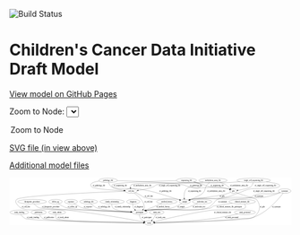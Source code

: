 <link rel='stylesheet' href="assets/style.css">
<link rel='stylesheet' href="https://unpkg.com/leaflet@1.5.1/dist/leaflet.css" integrity="sha512-xwE/Az9zrjBIphAcBb3F6JVqxf46+CDLwfLMHloNu6KEQCAWi6HcDUbeOfBIptF7tcCzusKFjFw2yuvEpDL9wQ==" crossorigin="">
<script type="text/javascript" src="https://code.jquery.com/jquery-3.2.1.min.js"></script>
<script type="text/javascript"  src="https://unpkg.com/leaflet@1.5.1/dist/leaflet.js"></script>
<script type="text/javascript" src="assets/actions.js"></script>

![Build Status](https://github.com/CBIIT/ccdi-model/actions/workflows/model-test-and-deploy.yml/badge.svg)

# Children's Cancer Data Initiative Draft Model

[View model on GitHub Pages](https://cbiit.github.io/ccdi-model/)



Zoom to Node: <select id="node_select">
  <option value="">Zoom to Node</option>
</select>
<div id="model"></div>

<p>
<a href="./model-desc/ccdi-model.svg">SVG file (in view above)</a>
<p>
<a href="./model-desc">Additional model files</a>
<div id='graph' style='display:off;'>
<svg width="2310pt" height="392pt"
 viewBox="0.00 0.00 2310.34 392.00" xmlns="http://www.w3.org/2000/svg" xmlns:xlink="http://www.w3.org/1999/xlink">
<g id="graph0" class="graph" transform="scale(1 1) rotate(0) translate(4 388)">
<title>Perl</title>
<polygon fill="#ffffff" stroke="transparent" points="-4,4 -4,-388 2306.3385,-388 2306.3385,4 -4,4"/>
<!-- radiology_file -->
<g id="node1" class="node">
<title>radiology_file</title>
<ellipse fill="none" stroke="#000000" cx="645.3431" cy="-192" rx="73.387" ry="18"/>
<text text-anchor="middle" x="645.3431" y="-188.3" font-family="Times,serif" font-size="14.00" fill="#000000">radiology_file</text>
</g>
<!-- participant -->
<g id="node12" class="node">
<title>participant</title>
<ellipse fill="none" stroke="#000000" cx="1062.3431" cy="-105" rx="62.2891" ry="18"/>
<text text-anchor="middle" x="1062.3431" y="-101.3" font-family="Times,serif" font-size="14.00" fill="#000000">participant</text>
</g>
<!-- radiology_file&#45;&gt;participant -->
<g id="edge5" class="edge">
<title>radiology_file&#45;&gt;participant</title>
<path fill="none" stroke="#000000" d="M663.002,-174.4647C675.8366,-162.8706 694.2425,-148.4776 713.3431,-141 762.1743,-121.8833 903.1978,-112.1965 990.3087,-107.9025"/>
<polygon fill="#000000" stroke="#000000" points="990.5729,-111.394 1000.3932,-107.4176 990.2366,-104.4021 990.5729,-111.394"/>
<text text-anchor="middle" x="772.3431" y="-144.8" font-family="Times,serif" font-size="14.00" fill="#000000">of_radiology_file</text>
</g>
<!-- single_cell_sequencing_file -->
<g id="node2" class="node">
<title>single_cell_sequencing_file</title>
<ellipse fill="none" stroke="#000000" cx="1996.3431" cy="-366" rx="137.5759" ry="18"/>
<text text-anchor="middle" x="1996.3431" y="-362.3" font-family="Times,serif" font-size="14.00" fill="#000000">single_cell_sequencing_file</text>
</g>
<!-- pdx -->
<g id="node8" class="node">
<title>pdx</title>
<ellipse fill="none" stroke="#000000" cx="1830.3431" cy="-279" rx="27.8951" ry="18"/>
<text text-anchor="middle" x="1830.3431" y="-275.3" font-family="Times,serif" font-size="14.00" fill="#000000">pdx</text>
</g>
<!-- single_cell_sequencing_file&#45;&gt;pdx -->
<g id="edge6" class="edge">
<title>single_cell_sequencing_file&#45;&gt;pdx</title>
<path fill="none" stroke="#000000" d="M1992.8253,-347.9919C1989.7565,-336.9474 1984.1904,-323.3662 1974.3431,-315 1958.4117,-301.4647 1904.8337,-290.6259 1867.7272,-284.5024"/>
<polygon fill="#000000" stroke="#000000" points="1868.1709,-281.029 1857.743,-282.902 1867.063,-287.9407 1868.1709,-281.029"/>
<text text-anchor="middle" x="2093.8431" y="-318.8" font-family="Times,serif" font-size="14.00" fill="#000000">of_single_cell_sequencing_file</text>
</g>
<!-- sample -->
<g id="node10" class="node">
<title>sample</title>
<ellipse fill="none" stroke="#000000" cx="1432.3431" cy="-192" rx="44.393" ry="18"/>
<text text-anchor="middle" x="1432.3431" y="-188.3" font-family="Times,serif" font-size="14.00" fill="#000000">sample</text>
</g>
<!-- single_cell_sequencing_file&#45;&gt;sample -->
<g id="edge8" class="edge">
<title>single_cell_sequencing_file&#45;&gt;sample</title>
<path fill="none" stroke="#000000" d="M2100.3678,-354.1489C2149.4505,-347.4869 2198.9515,-338.7666 2206.3431,-330 2210.6405,-324.9032 2210.8728,-319.8915 2206.3431,-315 2188.6253,-295.8669 1997.8817,-302.271 1972.3431,-297 1924.0281,-287.0281 1914.1246,-276.6613 1867.3431,-261 1822.5618,-246.0083 1812.7185,-236.9133 1766.3431,-228 1643.4476,-204.3796 1608.0996,-234.333 1485.3431,-210 1481.6971,-209.2773 1477.9574,-208.3687 1474.2334,-207.3459"/>
<polygon fill="#000000" stroke="#000000" points="1475.0718,-203.9433 1464.4877,-204.421 1473.0596,-210.6479 1475.0718,-203.9433"/>
<text text-anchor="middle" x="2080.8431" y="-275.3" font-family="Times,serif" font-size="14.00" fill="#000000">of_single_cell_sequencing_file</text>
</g>
<!-- cell_line -->
<g id="node22" class="node">
<title>cell_line</title>
<ellipse fill="none" stroke="#000000" cx="993.3431" cy="-279" rx="49.2915" ry="18"/>
<text text-anchor="middle" x="993.3431" y="-275.3" font-family="Times,serif" font-size="14.00" fill="#000000">cell_line</text>
</g>
<!-- single_cell_sequencing_file&#45;&gt;cell_line -->
<g id="edge7" class="edge">
<title>single_cell_sequencing_file&#45;&gt;cell_line</title>
<path fill="none" stroke="#000000" d="M1885.511,-355.2561C1854.1256,-352.5269 1819.9138,-349.8478 1788.3431,-348 1723.0909,-344.1808 1262.705,-349.5817 1200.3431,-330 1188.6996,-326.3439 1188.6513,-319.5896 1177.3431,-315 1137.0929,-298.6636 1088.8047,-289.5764 1051.7972,-284.6199"/>
<polygon fill="#000000" stroke="#000000" points="1052.0369,-281.1222 1041.6744,-283.3288 1051.1512,-288.0659 1052.0369,-281.1222"/>
<text text-anchor="middle" x="1308.8431" y="-318.8" font-family="Times,serif" font-size="14.00" fill="#000000">of_single_cell_sequencing_file</text>
</g>
<!-- diagnosis -->
<g id="node3" class="node">
<title>diagnosis</title>
<ellipse fill="none" stroke="#000000" cx="1010.3431" cy="-192" rx="54.6905" ry="18"/>
<text text-anchor="middle" x="1010.3431" y="-188.3" font-family="Times,serif" font-size="14.00" fill="#000000">diagnosis</text>
</g>
<!-- diagnosis&#45;&gt;participant -->
<g id="edge26" class="edge">
<title>diagnosis&#45;&gt;participant</title>
<path fill="none" stroke="#000000" d="M1006.858,-174.0098C1005.7797,-163.763 1006.0297,-151.013 1011.3431,-141 1014.142,-135.7256 1018.0983,-131.0541 1022.5841,-126.9702"/>
<polygon fill="#000000" stroke="#000000" points="1024.8796,-129.6165 1030.5226,-120.6495 1020.5194,-124.1403 1024.8796,-129.6165"/>
<text text-anchor="middle" x="1055.8431" y="-144.8" font-family="Times,serif" font-size="14.00" fill="#000000">of_diagnosis</text>
</g>
<!-- study_funding -->
<g id="node4" class="node">
<title>study_funding</title>
<ellipse fill="none" stroke="#000000" cx="77.3431" cy="-105" rx="77.1866" ry="18"/>
<text text-anchor="middle" x="77.3431" y="-101.3" font-family="Times,serif" font-size="14.00" fill="#000000">study_funding</text>
</g>
<!-- study -->
<g id="node19" class="node">
<title>study</title>
<ellipse fill="none" stroke="#000000" cx="1140.3431" cy="-18" rx="36.2938" ry="18"/>
<text text-anchor="middle" x="1140.3431" y="-14.3" font-family="Times,serif" font-size="14.00" fill="#000000">study</text>
</g>
<!-- study_funding&#45;&gt;study -->
<g id="edge14" class="edge">
<title>study_funding&#45;&gt;study</title>
<path fill="none" stroke="#000000" d="M88.9292,-87.1443C97.6553,-75.4031 110.7623,-60.9662 126.3431,-54 170.9516,-34.0555 900.1934,-21.637 1093.5805,-18.6839"/>
<polygon fill="#000000" stroke="#000000" points="1093.7572,-22.1817 1103.703,-18.5305 1093.651,-15.1825 1093.7572,-22.1817"/>
<text text-anchor="middle" x="188.3431" y="-57.8" font-family="Times,serif" font-size="14.00" fill="#000000">of_study_funding</text>
</g>
<!-- molecular_test -->
<g id="node5" class="node">
<title>molecular_test</title>
<ellipse fill="none" stroke="#000000" cx="1574.3431" cy="-192" rx="79.8859" ry="18"/>
<text text-anchor="middle" x="1574.3431" y="-188.3" font-family="Times,serif" font-size="14.00" fill="#000000">molecular_test</text>
</g>
<!-- molecular_test&#45;&gt;participant -->
<g id="edge25" class="edge">
<title>molecular_test&#45;&gt;participant</title>
<path fill="none" stroke="#000000" d="M1536.9809,-176.0711C1504.8434,-162.6489 1460.831,-145.0071 1442.3431,-141 1307.8987,-111.8601 1269.2973,-143.998 1133.3431,-123 1128.002,-122.1751 1122.4775,-121.1279 1116.9776,-119.9551"/>
<polygon fill="#000000" stroke="#000000" points="1117.6756,-116.5246 1107.1495,-117.7292 1116.1293,-123.3517 1117.6756,-116.5246"/>
<text text-anchor="middle" x="1548.3431" y="-144.8" font-family="Times,serif" font-size="14.00" fill="#000000">of_molecular_test</text>
</g>
<!-- publication -->
<g id="node6" class="node">
<title>publication</title>
<ellipse fill="none" stroke="#000000" cx="235.3431" cy="-105" rx="63.0888" ry="18"/>
<text text-anchor="middle" x="235.3431" y="-101.3" font-family="Times,serif" font-size="14.00" fill="#000000">publication</text>
</g>
<!-- publication&#45;&gt;study -->
<g id="edge15" class="edge">
<title>publication&#45;&gt;study</title>
<path fill="none" stroke="#000000" d="M242.1954,-87.0684C247.6616,-75.4531 256.5415,-61.1952 269.3431,-54 305.4843,-33.6867 918.0321,-21.7703 1093.6389,-18.7604"/>
<polygon fill="#000000" stroke="#000000" points="1093.9062,-22.2565 1103.8453,-18.5871 1093.7873,-15.2575 1093.9062,-22.2565"/>
<text text-anchor="middle" x="320.3431" y="-57.8" font-family="Times,serif" font-size="14.00" fill="#000000">of_publication</text>
</g>
<!-- study_admin -->
<g id="node7" class="node">
<title>study_admin</title>
<ellipse fill="none" stroke="#000000" cx="386.3431" cy="-105" rx="70.3881" ry="18"/>
<text text-anchor="middle" x="386.3431" y="-101.3" font-family="Times,serif" font-size="14.00" fill="#000000">study_admin</text>
</g>
<!-- study_admin&#45;&gt;study -->
<g id="edge24" class="edge">
<title>study_admin&#45;&gt;study</title>
<path fill="none" stroke="#000000" d="M377.7669,-86.6889C374.0701,-75.8091 372.2211,-62.5159 380.3431,-54 405.0287,-28.1174 932.0977,-20.2608 1093.6741,-18.4562"/>
<polygon fill="#000000" stroke="#000000" points="1093.8179,-21.9549 1103.7791,-18.3459 1093.7415,-14.9553 1093.8179,-21.9549"/>
<text text-anchor="middle" x="436.8431" y="-57.8" font-family="Times,serif" font-size="14.00" fill="#000000">of_study_admin</text>
</g>
<!-- pdx&#45;&gt;sample -->
<g id="edge9" class="edge">
<title>pdx&#45;&gt;sample</title>
<path fill="none" stroke="#000000" d="M1807.5717,-268.1805C1801.4284,-265.5559 1794.7158,-262.9482 1788.3431,-261 1713.4878,-238.1158 1692.5804,-240.7053 1615.3431,-228 1557.7876,-218.5323 1542.1028,-223.4393 1485.3431,-210 1481.9301,-209.1919 1478.4259,-208.2538 1474.9241,-207.2385"/>
<polygon fill="#000000" stroke="#000000" points="1475.7268,-203.8234 1465.1393,-204.2165 1473.6611,-210.5116 1475.7268,-203.8234"/>
<text text-anchor="middle" x="1738.3431" y="-231.8" font-family="Times,serif" font-size="14.00" fill="#000000">of_pdx</text>
</g>
<!-- pdx&#45;&gt;study -->
<g id="edge10" class="edge">
<title>pdx&#45;&gt;study</title>
<path fill="none" stroke="#000000" d="M1851.3568,-266.7881C1855.2778,-264.7256 1859.3873,-262.7039 1863.3431,-261 1867.5545,-259.186 2017.6478,-213.7096 2020.3431,-210 2052.477,-165.7749 2053.8678,-130.1803 2020.3431,-87 1984.0509,-40.255 1949.8655,-62.7952 1891.3431,-54 1754.551,-33.4418 1329.4962,-22.2486 1187.2554,-19.0049"/>
<polygon fill="#000000" stroke="#000000" points="1187.1933,-15.5028 1177.1169,-18.7763 1187.0355,-22.501 1187.1933,-15.5028"/>
<text text-anchor="middle" x="2068.3431" y="-144.8" font-family="Times,serif" font-size="14.00" fill="#000000">of_pdx</text>
</g>
<!-- methylation_array_file -->
<g id="node9" class="node">
<title>methylation_array_file</title>
<ellipse fill="none" stroke="#000000" cx="1663.3431" cy="-366" rx="115.8798" ry="18"/>
<text text-anchor="middle" x="1663.3431" y="-362.3" font-family="Times,serif" font-size="14.00" fill="#000000">methylation_array_file</text>
</g>
<!-- methylation_array_file&#45;&gt;pdx -->
<g id="edge13" class="edge">
<title>methylation_array_file&#45;&gt;pdx</title>
<path fill="none" stroke="#000000" d="M1721.0676,-350.3352C1736.8901,-344.951 1753.7055,-338.1748 1768.3431,-330 1770.4869,-328.8028 1789.0619,-313.4661 1805.3263,-299.9215"/>
<polygon fill="#000000" stroke="#000000" points="1807.6048,-302.5788 1813.0429,-293.4861 1803.1214,-297.2029 1807.6048,-302.5788"/>
<text text-anchor="middle" x="1877.8431" y="-318.8" font-family="Times,serif" font-size="14.00" fill="#000000">of_methylation_array_file</text>
</g>
<!-- methylation_array_file&#45;&gt;sample -->
<g id="edge11" class="edge">
<title>methylation_array_file&#45;&gt;sample</title>
<path fill="none" stroke="#000000" d="M1635.6264,-348.4916C1628.4621,-343.1312 1621.1422,-336.828 1615.3431,-330 1592.9518,-303.6358 1604.3103,-284.9392 1579.3431,-261 1563.4182,-245.7307 1512.019,-223.3408 1474.4746,-208.2446"/>
<polygon fill="#000000" stroke="#000000" points="1475.362,-204.8307 1464.7766,-204.3825 1472.7721,-211.334 1475.362,-204.8307"/>
<text text-anchor="middle" x="1689.8431" y="-275.3" font-family="Times,serif" font-size="14.00" fill="#000000">of_methylation_array_file</text>
</g>
<!-- methylation_array_file&#45;&gt;cell_line -->
<g id="edge12" class="edge">
<title>methylation_array_file&#45;&gt;cell_line</title>
<path fill="none" stroke="#000000" d="M1582.8049,-353.0751C1568.0482,-351.0852 1552.7577,-349.2724 1538.3431,-348 1508.2215,-345.341 1015.5807,-351.5256 994.3431,-330 988.4179,-323.9944 986.7641,-315.3959 987.0232,-306.9661"/>
<polygon fill="#000000" stroke="#000000" points="990.5101,-307.2767 988.1295,-296.9528 983.5524,-306.5079 990.5101,-307.2767"/>
<text text-anchor="middle" x="1085.8431" y="-318.8" font-family="Times,serif" font-size="14.00" fill="#000000">of_methylation_array_file</text>
</g>
<!-- sample&#45;&gt;participant -->
<g id="edge27" class="edge">
<title>sample&#45;&gt;participant</title>
<path fill="none" stroke="#000000" d="M1407.6358,-176.9838C1386.7619,-165.0791 1355.6637,-149.1374 1326.3431,-141 1243.3308,-117.9615 1218.2419,-137.6296 1133.3431,-123 1128.2267,-122.1183 1122.9363,-121.0601 1117.6577,-119.9039"/>
<polygon fill="#000000" stroke="#000000" points="1118.1001,-116.4143 1107.5697,-117.5807 1116.5291,-123.2357 1118.1001,-116.4143"/>
<text text-anchor="middle" x="1401.8431" y="-144.8" font-family="Times,serif" font-size="14.00" fill="#000000">of_sample</text>
</g>
<!-- therapeutic_procedure -->
<g id="node11" class="node">
<title>therapeutic_procedure</title>
<ellipse fill="none" stroke="#000000" cx="182.3431" cy="-192" rx="117.7793" ry="18"/>
<text text-anchor="middle" x="182.3431" y="-188.3" font-family="Times,serif" font-size="14.00" fill="#000000">therapeutic_procedure</text>
</g>
<!-- therapeutic_procedure&#45;&gt;participant -->
<g id="edge4" class="edge">
<title>therapeutic_procedure&#45;&gt;participant</title>
<path fill="none" stroke="#000000" d="M197.4015,-174.1315C208.4862,-162.3845 224.655,-147.9459 242.3431,-141 259.6291,-134.2121 792.7884,-114.5977 989.9666,-107.5553"/>
<polygon fill="#000000" stroke="#000000" points="990.3543,-111.0438 1000.2231,-107.1895 990.1047,-104.0483 990.3543,-111.0438"/>
<text text-anchor="middle" x="335.3431" y="-144.8" font-family="Times,serif" font-size="14.00" fill="#000000">of_therapeutic_procedure</text>
</g>
<!-- participant&#45;&gt;study -->
<g id="edge16" class="edge">
<title>participant&#45;&gt;study</title>
<path fill="none" stroke="#000000" d="M1061.2904,-86.961C1061.5632,-76.4479 1063.5196,-63.444 1070.3431,-54 1077.5963,-43.9616 1088.4864,-36.5189 1099.5296,-31.0923"/>
<polygon fill="#000000" stroke="#000000" points="1101.0437,-34.2496 1108.7654,-26.9953 1098.2052,-27.8509 1101.0437,-34.2496"/>
<text text-anchor="middle" x="1120.8431" y="-57.8" font-family="Times,serif" font-size="14.00" fill="#000000">of_participant</text>
</g>
<!-- study_arm -->
<g id="node13" class="node">
<title>study_arm</title>
<ellipse fill="none" stroke="#000000" cx="1202.3431" cy="-105" rx="59.5901" ry="18"/>
<text text-anchor="middle" x="1202.3431" y="-101.3" font-family="Times,serif" font-size="14.00" fill="#000000">study_arm</text>
</g>
<!-- study_arm&#45;&gt;study -->
<g id="edge28" class="edge">
<title>study_arm&#45;&gt;study</title>
<path fill="none" stroke="#000000" d="M1194.273,-86.7984C1189.4277,-76.7207 1182.7709,-64.2065 1175.3431,-54 1172.2175,-49.7051 1168.5967,-45.415 1164.8937,-41.3709"/>
<polygon fill="#000000" stroke="#000000" points="1167.2299,-38.7505 1157.7797,-33.9604 1162.1801,-43.5982 1167.2299,-38.7505"/>
<text text-anchor="middle" x="1232.8431" y="-57.8" font-family="Times,serif" font-size="14.00" fill="#000000">of_study_arm</text>
</g>
<!-- follow_up -->
<g id="node14" class="node">
<title>follow_up</title>
<ellipse fill="none" stroke="#000000" cx="373.3431" cy="-192" rx="55.4913" ry="18"/>
<text text-anchor="middle" x="373.3431" y="-188.3" font-family="Times,serif" font-size="14.00" fill="#000000">follow_up</text>
</g>
<!-- follow_up&#45;&gt;participant -->
<g id="edge20" class="edge">
<title>follow_up&#45;&gt;participant</title>
<path fill="none" stroke="#000000" d="M396.8169,-175.4809C415.1101,-163.5741 441.6393,-148.357 467.3431,-141 516.3485,-126.9736 842.3463,-113.214 989.9551,-107.6185"/>
<polygon fill="#000000" stroke="#000000" points="990.4073,-111.104 1000.2684,-107.2298 990.1437,-104.109 990.4073,-111.104"/>
<text text-anchor="middle" x="512.3431" y="-144.8" font-family="Times,serif" font-size="14.00" fill="#000000">of_follow_up</text>
</g>
<!-- exposure -->
<g id="node15" class="node">
<title>exposure</title>
<ellipse fill="none" stroke="#000000" cx="500.3431" cy="-192" rx="53.0913" ry="18"/>
<text text-anchor="middle" x="500.3431" y="-188.3" font-family="Times,serif" font-size="14.00" fill="#000000">exposure</text>
</g>
<!-- exposure&#45;&gt;participant -->
<g id="edge29" class="edge">
<title>exposure&#45;&gt;participant</title>
<path fill="none" stroke="#000000" d="M524.0153,-175.8558C542.7561,-163.9817 570.0643,-148.634 596.3431,-141 668.1285,-120.1465 877.9691,-110.6625 989.9586,-106.9843"/>
<polygon fill="#000000" stroke="#000000" points="990.2713,-110.4761 1000.1537,-106.6566 990.0464,-103.4798 990.2713,-110.4761"/>
<text text-anchor="middle" x="639.8431" y="-144.8" font-family="Times,serif" font-size="14.00" fill="#000000">of_exposure</text>
</g>
<!-- clinical_measure_file -->
<g id="node16" class="node">
<title>clinical_measure_file</title>
<ellipse fill="none" stroke="#000000" cx="1902.3431" cy="-192" rx="108.5808" ry="18"/>
<text text-anchor="middle" x="1902.3431" y="-188.3" font-family="Times,serif" font-size="14.00" fill="#000000">clinical_measure_file</text>
</g>
<!-- clinical_measure_file&#45;&gt;participant -->
<g id="edge37" class="edge">
<title>clinical_measure_file&#45;&gt;participant</title>
<path fill="none" stroke="#000000" d="M1821.2699,-179.9874C1754.7951,-170.0749 1671.0421,-157.4133 1667.3431,-156 1655.9429,-151.6443 1655.9782,-144.6829 1644.3431,-141 1536.0146,-106.7103 1245.8295,-139.0526 1133.3431,-123 1127.9142,-122.2253 1122.2996,-121.2007 1116.7158,-120.0326"/>
<polygon fill="#000000" stroke="#000000" points="1117.2686,-116.5697 1106.7452,-117.7977 1115.7375,-123.4002 1117.2686,-116.5697"/>
<text text-anchor="middle" x="1796.8431" y="-144.8" font-family="Times,serif" font-size="14.00" fill="#000000">of_clinical_measure_file_participant</text>
</g>
<!-- clinical_measure_file&#45;&gt;study -->
<g id="edge31" class="edge">
<title>clinical_measure_file&#45;&gt;study</title>
<path fill="none" stroke="#000000" d="M1920.378,-173.8488C1928.7093,-163.296 1935.0341,-150.2896 1926.3431,-141 1905.8021,-119.044 1686.1416,-127.0067 1656.3431,-123 1478.7686,-99.1234 1270.6524,-50.2632 1182.8393,-28.6682"/>
<polygon fill="#000000" stroke="#000000" points="1183.5314,-25.234 1172.9839,-26.2345 1181.8532,-32.0299 1183.5314,-25.234"/>
<text text-anchor="middle" x="1742.3431" y="-101.3" font-family="Times,serif" font-size="14.00" fill="#000000">of_clinical_measure_file</text>
</g>
<!-- family_relationship -->
<g id="node17" class="node">
<title>family_relationship</title>
<ellipse fill="none" stroke="#000000" cx="837.3431" cy="-192" rx="100.1823" ry="18"/>
<text text-anchor="middle" x="837.3431" y="-188.3" font-family="Times,serif" font-size="14.00" fill="#000000">family_relationship</text>
</g>
<!-- family_relationship&#45;&gt;participant -->
<g id="edge32" class="edge">
<title>family_relationship&#45;&gt;participant</title>
<path fill="none" stroke="#000000" d="M834.4812,-173.6846C833.8734,-162.8031 835.2146,-149.5097 843.3431,-141 863.1678,-120.2455 934.085,-111.4552 989.9149,-107.7328"/>
<polygon fill="#000000" stroke="#000000" points="990.3854,-111.2104 1000.1483,-107.095 989.9499,-104.2239 990.3854,-111.2104"/>
<text text-anchor="middle" x="922.8431" y="-144.8" font-family="Times,serif" font-size="14.00" fill="#000000">of_family_relationship</text>
</g>
<!-- pathology_file -->
<g id="node18" class="node">
<title>pathology_file</title>
<ellipse fill="none" stroke="#000000" cx="804.3431" cy="-366" rx="76.0865" ry="18"/>
<text text-anchor="middle" x="804.3431" y="-362.3" font-family="Times,serif" font-size="14.00" fill="#000000">pathology_file</text>
</g>
<!-- pathology_file&#45;&gt;pdx -->
<g id="edge19" class="edge">
<title>pathology_file&#45;&gt;pdx</title>
<path fill="none" stroke="#000000" d="M879.8866,-363.9237C1020.3018,-359.6731 1316.3967,-348.7653 1417.3431,-330 1438.9008,-325.9926 1442.7792,-318.9733 1464.3431,-315 1606.1776,-288.8658 1647.9254,-329.9068 1788.3431,-297 1791.7682,-296.1973 1795.2668,-295.1327 1798.7109,-293.9209"/>
<polygon fill="#000000" stroke="#000000" points="1800.1349,-297.122 1808.1658,-290.2113 1797.5782,-290.6055 1800.1349,-297.122"/>
<text text-anchor="middle" x="1525.3431" y="-318.8" font-family="Times,serif" font-size="14.00" fill="#000000">of_pathology_file</text>
</g>
<!-- pathology_file&#45;&gt;sample -->
<g id="edge17" class="edge">
<title>pathology_file&#45;&gt;sample</title>
<path fill="none" stroke="#000000" d="M808.7241,-347.8467C812.4782,-336.4466 819.1143,-322.5233 830.3431,-315 871.2784,-287.5736 1002.782,-305.3494 1051.3431,-297 1199.9808,-271.4438 1234.9668,-253.6089 1379.3431,-210 1382.506,-209.0447 1385.7636,-208.0256 1389.0349,-206.9765"/>
<polygon fill="#000000" stroke="#000000" points="1390.3967,-210.2135 1398.8095,-203.7733 1388.2168,-203.5616 1390.3967,-210.2135"/>
<text text-anchor="middle" x="1274.3431" y="-275.3" font-family="Times,serif" font-size="14.00" fill="#000000">of_pathology_file</text>
</g>
<!-- pathology_file&#45;&gt;cell_line -->
<g id="edge18" class="edge">
<title>pathology_file&#45;&gt;cell_line</title>
<path fill="none" stroke="#000000" d="M731.8404,-360.3424C687.9828,-354.1796 644.71,-341.3955 668.3431,-315 685.6906,-295.6248 844.7233,-285.5419 933.7165,-281.3756"/>
<polygon fill="#000000" stroke="#000000" points="934.1149,-284.8612 943.9448,-280.9084 933.7954,-277.8684 934.1149,-284.8612"/>
<text text-anchor="middle" x="729.3431" y="-318.8" font-family="Times,serif" font-size="14.00" fill="#000000">of_pathology_file</text>
</g>
<!-- sequencing_file -->
<g id="node20" class="node">
<title>sequencing_file</title>
<ellipse fill="none" stroke="#000000" cx="1446.3431" cy="-366" rx="83.3857" ry="18"/>
<text text-anchor="middle" x="1446.3431" y="-362.3" font-family="Times,serif" font-size="14.00" fill="#000000">sequencing_file</text>
</g>
<!-- sequencing_file&#45;&gt;pdx -->
<g id="edge23" class="edge">
<title>sequencing_file&#45;&gt;pdx</title>
<path fill="none" stroke="#000000" d="M1504.1864,-353.0164C1530.6322,-346.7031 1562.2595,-338.6213 1590.3431,-330 1608.8922,-324.3057 1612.4615,-319.4696 1631.3431,-315 1699.6892,-298.8212 1720.4602,-315.0235 1788.3431,-297 1791.7432,-296.0973 1795.2255,-294.9672 1798.6596,-293.7156"/>
<polygon fill="#000000" stroke="#000000" points="1800.1067,-296.9067 1808.1016,-289.9546 1797.5163,-290.4036 1800.1067,-296.9067"/>
<text text-anchor="middle" x="1697.8431" y="-318.8" font-family="Times,serif" font-size="14.00" fill="#000000">of_sequencing_file</text>
</g>
<!-- sequencing_file&#45;&gt;sample -->
<g id="edge22" class="edge">
<title>sequencing_file&#45;&gt;sample</title>
<path fill="none" stroke="#000000" d="M1507.877,-353.8292C1531.8472,-347.7302 1555.2767,-339.5919 1562.3431,-330 1566.2973,-324.6326 1566.6807,-320.0626 1562.3431,-315 1528.3976,-275.3808 1482.838,-334.2841 1446.3431,-297 1426.8207,-277.0554 1425.5244,-243.8585 1427.7057,-220.1303"/>
<polygon fill="#000000" stroke="#000000" points="1431.2078,-220.3163 1428.8996,-209.976 1424.2557,-219.4988 1431.2078,-220.3163"/>
<text text-anchor="middle" x="1512.8431" y="-275.3" font-family="Times,serif" font-size="14.00" fill="#000000">of_sequencing_file</text>
</g>
<!-- sequencing_file&#45;&gt;cell_line -->
<g id="edge21" class="edge">
<title>sequencing_file&#45;&gt;cell_line</title>
<path fill="none" stroke="#000000" d="M1363.4908,-364.0691C1201.3027,-359.8829 856.0668,-348.8041 838.3431,-330 833.7705,-325.1486 834.1965,-320.2201 838.3431,-315 850.4889,-299.71 896.4865,-290.3288 935.2452,-284.9932"/>
<polygon fill="#000000" stroke="#000000" points="935.9726,-288.4279 945.4331,-283.6583 935.0631,-281.4872 935.9726,-288.4279"/>
<text text-anchor="middle" x="904.8431" y="-318.8" font-family="Times,serif" font-size="14.00" fill="#000000">of_sequencing_file</text>
</g>
<!-- study_personnel -->
<g id="node21" class="node">
<title>study_personnel</title>
<ellipse fill="none" stroke="#000000" cx="1924.3431" cy="-105" rx="87.1846" ry="18"/>
<text text-anchor="middle" x="1924.3431" y="-101.3" font-family="Times,serif" font-size="14.00" fill="#000000">study_personnel</text>
</g>
<!-- study_personnel&#45;&gt;study -->
<g id="edge36" class="edge">
<title>study_personnel&#45;&gt;study</title>
<path fill="none" stroke="#000000" d="M1866.1818,-91.5937C1813.1102,-79.8698 1732.3621,-63.3039 1661.3431,-54 1487.1355,-31.1778 1278.1373,-22.279 1186.8377,-19.3016"/>
<polygon fill="#000000" stroke="#000000" points="1186.921,-15.8025 1176.8149,-18.9832 1186.6987,-22.799 1186.921,-15.8025"/>
<text text-anchor="middle" x="1817.8431" y="-57.8" font-family="Times,serif" font-size="14.00" fill="#000000">of_study_personnel</text>
</g>
<!-- cell_line&#45;&gt;sample -->
<g id="edge3" class="edge">
<title>cell_line&#45;&gt;sample</title>
<path fill="none" stroke="#000000" d="M1026.6294,-265.6268C1041.4942,-259.2951 1059.0664,-251.3073 1074.3431,-243 1085.0645,-237.1698 1085.7618,-231.8485 1097.3431,-228 1216.5235,-188.396 1256.1489,-234.4053 1379.3431,-210 1382.9893,-209.2777 1386.729,-208.3694 1390.453,-207.3468"/>
<polygon fill="#000000" stroke="#000000" points="1391.6268,-210.6488 1400.1988,-204.4222 1389.6148,-203.9442 1391.6268,-210.6488"/>
<text text-anchor="middle" x="1137.8431" y="-231.8" font-family="Times,serif" font-size="14.00" fill="#000000">of_cell_line</text>
</g>
<!-- cell_line&#45;&gt;participant -->
<g id="edge1" class="edge">
<title>cell_line&#45;&gt;participant</title>
<path fill="none" stroke="#000000" d="M1016.9602,-263.0304C1034.499,-250.263 1058.0971,-231.064 1074.3431,-210 1090.611,-188.9077 1094.4168,-181.9694 1100.3431,-156 1101.8264,-149.5004 1102.9773,-147.1242 1100.3431,-141 1098.5163,-136.7529 1095.9148,-132.772 1092.9187,-129.1194"/>
<polygon fill="#000000" stroke="#000000" points="1095.2903,-126.5333 1085.8769,-121.6714 1090.2038,-131.3424 1095.2903,-126.5333"/>
<text text-anchor="middle" x="1135.8431" y="-188.3" font-family="Times,serif" font-size="14.00" fill="#000000">of_cell_line</text>
</g>
<!-- cell_line&#45;&gt;study -->
<g id="edge2" class="edge">
<title>cell_line&#45;&gt;study</title>
<path fill="none" stroke="#000000" d="M944.0825,-277.2178C755.1527,-270.1482 85.8734,-242.8586 55.3431,-210 44.4523,-198.2786 46.4739,-187.3168 55.3431,-174 113.8746,-86.1173 237.107,-146.897 465.3431,-123 704.7306,-97.9354 988.7958,-46.6191 1096.2418,-26.4283"/>
<polygon fill="#000000" stroke="#000000" points="1096.9025,-29.8655 1106.081,-24.5735 1095.6057,-22.9867 1096.9025,-29.8655"/>
<text text-anchor="middle" x="131.8431" y="-144.8" font-family="Times,serif" font-size="14.00" fill="#000000">of_cell_line</text>
</g>
<!-- synonym -->
<g id="node23" class="node">
<title>synonym</title>
<ellipse fill="none" stroke="#000000" cx="2250.3431" cy="-279" rx="51.9908" ry="18"/>
<text text-anchor="middle" x="2250.3431" y="-275.3" font-family="Times,serif" font-size="14.00" fill="#000000">synonym</text>
</g>
<!-- synonym&#45;&gt;sample -->
<g id="edge35" class="edge">
<title>synonym&#45;&gt;sample</title>
<path fill="none" stroke="#000000" d="M2211.1585,-267.1357C2202.3979,-264.8137 2193.1051,-262.6044 2184.3431,-261 2102.2135,-245.961 2076.1437,-270.6029 1997.3431,-243 1985.8253,-238.9654 1985.9753,-231.6921 1974.3431,-228 1870.6985,-195.1026 1592.2855,-229.692 1485.3431,-210 1481.6876,-209.3269 1477.9413,-208.4531 1474.2128,-207.4536"/>
<polygon fill="#000000" stroke="#000000" points="1475.0423,-204.049 1464.46,-204.5658 1473.0548,-210.761 1475.0423,-204.049"/>
<text text-anchor="middle" x="2039.8431" y="-231.8" font-family="Times,serif" font-size="14.00" fill="#000000">of_synonym</text>
</g>
<!-- synonym&#45;&gt;participant -->
<g id="edge33" class="edge">
<title>synonym&#45;&gt;participant</title>
<path fill="none" stroke="#000000" d="M2215.5698,-265.6072C2182.0223,-253.3697 2129.5248,-236.0004 2082.3431,-228 1998.3372,-213.7554 1777.2751,-244.4458 1699.3431,-210 1678.6472,-200.8524 1680.6674,-188.5558 1663.3431,-174 1643.8014,-157.5811 1640.5331,-149.1427 1616.3431,-141 1514.5478,-106.7342 1239.6582,-138.2826 1133.3431,-123 1127.915,-122.2197 1122.3009,-121.1915 1116.7174,-120.0211"/>
<polygon fill="#000000" stroke="#000000" points="1117.271,-116.5583 1106.7472,-117.7835 1115.738,-123.3884 1117.271,-116.5583"/>
<text text-anchor="middle" x="1741.8431" y="-188.3" font-family="Times,serif" font-size="14.00" fill="#000000">of_synonym</text>
</g>
<!-- synonym&#45;&gt;study -->
<g id="edge34" class="edge">
<title>synonym&#45;&gt;study</title>
<path fill="none" stroke="#000000" d="M2237.5198,-261.4845C2200.941,-213.485 2090.3131,-81.5804 1960.3431,-54 1884.8119,-37.9718 1349.3942,-23.2789 1186.9529,-19.1494"/>
<polygon fill="#000000" stroke="#000000" points="1186.8867,-15.6467 1176.8014,-18.8928 1186.7097,-22.6445 1186.8867,-15.6467"/>
<text text-anchor="middle" x="2181.8431" y="-144.8" font-family="Times,serif" font-size="14.00" fill="#000000">of_synonym</text>
</g>
<!-- medical_history -->
<g id="node24" class="node">
<title>medical_history</title>
<ellipse fill="none" stroke="#000000" cx="1285.3431" cy="-192" rx="85.2851" ry="18"/>
<text text-anchor="middle" x="1285.3431" y="-188.3" font-family="Times,serif" font-size="14.00" fill="#000000">medical_history</text>
</g>
<!-- medical_history&#45;&gt;participant -->
<g id="edge30" class="edge">
<title>medical_history&#45;&gt;participant</title>
<path fill="none" stroke="#000000" d="M1244.7008,-176.144C1206.5179,-161.2476 1149.4056,-138.9661 1109.2936,-123.317"/>
<polygon fill="#000000" stroke="#000000" points="1110.3268,-119.9632 1099.7385,-119.5892 1107.7825,-126.4845 1110.3268,-119.9632"/>
<text text-anchor="middle" x="1254.3431" y="-144.8" font-family="Times,serif" font-size="14.00" fill="#000000">of_medical_history</text>
</g>
</g>
</svg>
</div>
